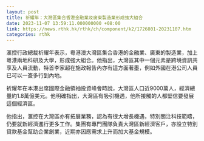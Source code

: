 ```yaml
---
layout: post
title: 祈耀年：大灣區集合香港金融業及廣東製造業形成強大組合
date: 2023-11-07 13:59:11.000000000 +08:00
link: https://news.rthk.hk/rthk/ch/component/k2/1726801-20231107.htm
categories: rthk
---
```


滙控行政總裁祈耀年表示，粵港澳大灣區集合香港的金融業、廣東的製造業，加上粵港兩地科研及大學，形成強大組合。他指出，大灣區其中一個元素是跨境資訊共享及人員流動，特首李家超在施政報告內亦有這方面著墨，例如外國在港公司人員已可以一簽多行到內地。

祈耀年在本港出席國際金融領袖投資峰會時說，大灣區人口近9000萬人，經濟總量約1.8萬億美元。他明確指出，大灣區有吸引機遇，他所接觸的人都堅信要發展這個經濟區。

他指出，滙控在大灣區亦有拓展業務，認為有很大增長機遇，特別關注科技範疇，仍要就新經濟進行更多工作。集團有專門團隊負責大灣區新經濟客戶，亦設立特別貸款基金幫助企業創業，近期亦因應需求上升而加大基金規模。
